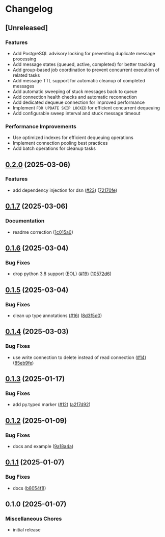 # Changelog

## [Unreleased]

### Features

* Add PostgreSQL advisory locking for preventing duplicate message processing
* Add message states (queued, active, completed) for better tracking
* Add group-based job coordination to prevent concurrent execution of related tasks
* Add message TTL support for automatic cleanup of completed messages
* Add automatic sweeping of stuck messages back to queue
* Add connection health checks and automatic reconnection
* Add dedicated dequeue connection for improved performance
* Implement `FOR UPDATE SKIP LOCKED` for efficient concurrent dequeuing
* Add configurable sweep interval and stuck message timeout

### Performance Improvements

* Use optimized indexes for efficient dequeuing operations
* Implement connection pooling best practices
* Add batch operations for cleanup tasks

## [0.2.0](https://github.com/karoo-ca/taskiq-pg/compare/v0.1.7...v0.2.0) (2025-03-06)


### Features

* add dependency injection for dsn ([#23](https://github.com/karoo-ca/taskiq-pg/issues/23)) ([72170fe](https://github.com/karoo-ca/taskiq-pg/commit/72170fe15f26acb7640e89fd0fa498439cf41d08))

## [0.1.7](https://github.com/karoo-ca/taskiq-pg/compare/v0.1.6...v0.1.7) (2025-03-06)


### Documentation

* readme correction ([1c015a0](https://github.com/karoo-ca/taskiq-pg/commit/1c015a0f25b236a4c8699cd4ad7e01bd6383f3ab))

## [0.1.6](https://github.com/karoo-ca/taskiq-pg/compare/v0.1.5...v0.1.6) (2025-03-04)


### Bug Fixes

* drop python 3.8 support (EOL) ([#19](https://github.com/karoo-ca/taskiq-pg/issues/19)) ([10572d6](https://github.com/karoo-ca/taskiq-pg/commit/10572d6ab1abe5432954bd9369a37a62fea2ce5d))

## [0.1.5](https://github.com/karoo-ca/taskiq-pg/compare/v0.1.4...v0.1.5) (2025-03-04)


### Bug Fixes

* clean up type annotations ([#16](https://github.com/karoo-ca/taskiq-pg/issues/16)) ([8d3f5d0](https://github.com/karoo-ca/taskiq-pg/commit/8d3f5d0fd0d7ae338b30bb42a6fbf22f0b5bcb18))

## [0.1.4](https://github.com/karoo-ca/taskiq-pg/compare/v0.1.3...v0.1.4) (2025-03-03)


### Bug Fixes

* use write connection to delete instead of read connection ([#14](https://github.com/karoo-ca/taskiq-pg/issues/14)) ([85eb9fe](https://github.com/karoo-ca/taskiq-pg/commit/85eb9fe82d69adf882fa3524097aa0383bfa20fd))

## [0.1.3](https://github.com/karoo-ca/taskiq-pg/compare/v0.1.2...v0.1.3) (2025-01-17)


### Bug Fixes

* add py.typed marker ([#12](https://github.com/karoo-ca/taskiq-pg/issues/12)) ([a217d92](https://github.com/karoo-ca/taskiq-pg/commit/a217d92263c5003835348ce9fe33ed5d611451da))

## [0.1.2](https://github.com/karoo-ca/taskiq-pg/compare/v0.1.1...v0.1.2) (2025-01-09)


### Bug Fixes

* docs and example ([9a18a4a](https://github.com/karoo-ca/taskiq-pg/commit/9a18a4a6b7821cb403cf6294f020363fb9e0008f))

## [0.1.1](https://github.com/karoo-ca/taskiq-pg/compare/v0.1.0...v0.1.1) (2025-01-07)


### Bug Fixes

* docs ([b8054f8](https://github.com/karoo-ca/taskiq-pg/commit/b8054f8f99fd91dae77c07c55eefe520a9471b63))

## 0.1.0 (2025-01-07)


### Miscellaneous Chores

* initial release

